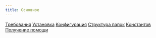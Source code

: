 ```yaml
---
title: Основное
---
```


<div class="row">
    <a class="col-md-6 documentation-panel" href="[site_url]/[locale]/documentation/guide/basics/requirements">Требования</a>
    <a class="col-md-6 documentation-panel" href="[site_url]/[locale]/documentation/guide/basics/installation">Установка</a>
    <a class="col-md-6 documentation-panel" href="[site_url]/[locale]/documentation/guide/basics/configuration">Конфигурация</a>
    <a class="col-md-6 documentation-panel" href="[site_url]/[locale]/documentation/guide/basics/folder-structure">Структура папок</a>
    <a class="col-md-6 documentation-panel" href="[site_url]/[locale]/documentation/guide/basics/constants">Константов</a>
    <a class="col-md-6 documentation-panel" href="[site_url]/[locale]/documentation/guide/basics/getting-help">Получение помощи</a>
</div>

